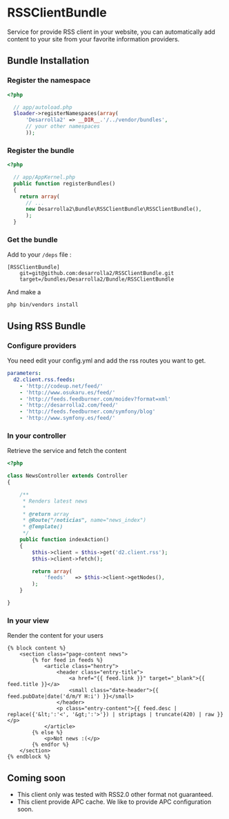 RSSClientBundle
===============

Service for provide RSS client in your website, you can automatically add content to your site from your favorite information providers.

## Bundle Installation

### Register the namespace

``` php
<?php

  // app/autoload.php
  $loader->registerNamespaces(array(
      'Desarrolla2' => __DIR__.'/../vendor/bundles',
      // your other namespaces
      ));
```

### Register the bundle

``` php
<?php

  // app/AppKernel.php
  public function registerBundles()
  {
    return array(
      // ...
      new Desarrolla2\Bundle\RSSClientBundle\RSSClientBundle(),
      );
  }
```

### Get the bundle

Add to your `/deps` file :

``` deps
[RSSClientBundle]
    git=git@github.com:desarrolla2/RSSClientBundle.git
    target=/bundles/Desarrolla2/Bundle/RSSClientBundle
````
        
And make a 

`php bin/vendors install`


## Using RSS Bundle

### Configure providers

You need edit your config.yml and add the rss routes you want to get.

``` yml
parameters:
  d2.client.rss.feeds:
    - 'http://codeup.net/feed/'
    - 'http://www.osukaru.es/feed/'
    - 'http://feeds.feedburner.com/moidev?format=xml'
    - 'http://desarrolla2.com/feed/'
    - 'http://feeds.feedburner.com/symfony/blog'
    - 'http://www.symfony.es/feed/'
```



### In your controller

Retrieve the service and fetch the content

``` php
<?php

class NewsController extends Controller
{

    /**
     * Renders latest news
     *
     * @return array
     * @Route("/noticias", name="news_index")
     * @Template()
     */
    public function indexAction()
    {
        $this->client = $this->get('d2.client.rss');
        $this->client->fetch();

        return array(
            'feeds'   => $this->client->getNodes(),
        );
    }

}
```

### In your view

Render the content for your users

``` twig
{% block content %}
    <section class="page-content news">
        {% for feed in feeds %}            
            <article class="hentry">
                <header class="entry-title">
                    <a href="{{ feed.link }}" target="_blank">{{ feed.title }}</a>
                    <small class="date-header">{{ feed.pubDate|date('d/m/Y H:i') }}</small>
                </header>
                <p class="entry-content">{{ feed.desc | replace({'&lt;':'<', '&gt;':'>'}) | striptags | truncate(420) | raw }}</p>
            </article>      
        {% else %}
            <p>Not news :(</p>
        {% endfor %}    
    </section>
{% endblock %}
```

## Coming soon

* This client only was tested with RSS2.0 other format not guaranteed.
* This client provide APC cache. We like to provide APC configuration soon.
